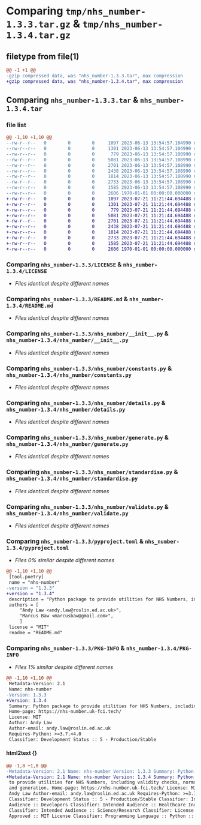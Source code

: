# Comparing `tmp/nhs_number-1.3.3.tar.gz` & `tmp/nhs_number-1.3.4.tar.gz`

## filetype from file(1)

```diff
@@ -1 +1 @@
-gzip compressed data, was "nhs_number-1.3.3.tar", max compression
+gzip compressed data, was "nhs_number-1.3.4.tar", max compression
```

## Comparing `nhs_number-1.3.3.tar` & `nhs_number-1.3.4.tar`

### file list

```diff
@@ -1,10 +1,10 @@
--rw-r--r--   0        0        0     1097 2023-06-13 13:54:57.104990 nhs_number-1.3.3/LICENSE
--rw-r--r--   0        0        0     1301 2023-06-13 13:54:57.104990 nhs_number-1.3.3/README.md
--rw-r--r--   0        0        0      779 2023-06-13 13:54:57.108990 nhs_number-1.3.3/nhs_number/__init__.py
--rw-r--r--   0        0        0     5081 2023-06-13 13:54:57.108990 nhs_number-1.3.3/nhs_number/constants.py
--rw-r--r--   0        0        0     2701 2023-06-13 13:54:57.108990 nhs_number-1.3.3/nhs_number/details.py
--rw-r--r--   0        0        0     2438 2023-06-13 13:54:57.108990 nhs_number-1.3.3/nhs_number/generate.py
--rw-r--r--   0        0        0     1814 2023-06-13 13:54:57.108990 nhs_number-1.3.3/nhs_number/standardise.py
--rw-r--r--   0        0        0     2733 2023-06-13 13:54:57.108990 nhs_number-1.3.3/nhs_number/validate.py
--rw-r--r--   0        0        0     1585 2023-06-13 13:54:57.108990 nhs_number-1.3.3/pyproject.toml
--rw-r--r--   0        0        0     2606 1970-01-01 00:00:00.000000 nhs_number-1.3.3/PKG-INFO
+-rw-r--r--   0        0        0     1097 2023-07-21 11:21:44.694488 nhs_number-1.3.4/LICENSE
+-rw-r--r--   0        0        0     1301 2023-07-21 11:21:44.694488 nhs_number-1.3.4/README.md
+-rw-r--r--   0        0        0      779 2023-07-21 11:21:44.694488 nhs_number-1.3.4/nhs_number/__init__.py
+-rw-r--r--   0        0        0     5081 2023-07-21 11:21:44.694488 nhs_number-1.3.4/nhs_number/constants.py
+-rw-r--r--   0        0        0     2701 2023-07-21 11:21:44.694488 nhs_number-1.3.4/nhs_number/details.py
+-rw-r--r--   0        0        0     2438 2023-07-21 11:21:44.694488 nhs_number-1.3.4/nhs_number/generate.py
+-rw-r--r--   0        0        0     1814 2023-07-21 11:21:44.694488 nhs_number-1.3.4/nhs_number/standardise.py
+-rw-r--r--   0        0        0     2733 2023-07-21 11:21:44.694488 nhs_number-1.3.4/nhs_number/validate.py
+-rw-r--r--   0        0        0     1585 2023-07-21 11:21:44.694488 nhs_number-1.3.4/pyproject.toml
+-rw-r--r--   0        0        0     2606 1970-01-01 00:00:00.000000 nhs_number-1.3.4/PKG-INFO
```

### Comparing `nhs_number-1.3.3/LICENSE` & `nhs_number-1.3.4/LICENSE`

 * *Files identical despite different names*

### Comparing `nhs_number-1.3.3/README.md` & `nhs_number-1.3.4/README.md`

 * *Files identical despite different names*

### Comparing `nhs_number-1.3.3/nhs_number/__init__.py` & `nhs_number-1.3.4/nhs_number/__init__.py`

 * *Files identical despite different names*

### Comparing `nhs_number-1.3.3/nhs_number/constants.py` & `nhs_number-1.3.4/nhs_number/constants.py`

 * *Files identical despite different names*

### Comparing `nhs_number-1.3.3/nhs_number/details.py` & `nhs_number-1.3.4/nhs_number/details.py`

 * *Files identical despite different names*

### Comparing `nhs_number-1.3.3/nhs_number/generate.py` & `nhs_number-1.3.4/nhs_number/generate.py`

 * *Files identical despite different names*

### Comparing `nhs_number-1.3.3/nhs_number/standardise.py` & `nhs_number-1.3.4/nhs_number/standardise.py`

 * *Files identical despite different names*

### Comparing `nhs_number-1.3.3/nhs_number/validate.py` & `nhs_number-1.3.4/nhs_number/validate.py`

 * *Files identical despite different names*

### Comparing `nhs_number-1.3.3/pyproject.toml` & `nhs_number-1.3.4/pyproject.toml`

 * *Files 0% similar despite different names*

```diff
@@ -1,10 +1,10 @@
 [tool.poetry]
 name = "nhs-number"
-version = "1.3.3"
+version = "1.3.4"
 description = "Python package to provide utilities for NHS Numbers, including validity checks, normalisation, and generation."
 authors = [
     "Andy Law <andy.law@roslin.ed.ac.uk>",
     "Marcus Baw <marcusbaw@gmail.com>",
     ]
 license = "MIT"
 readme = "README.md"
```

### Comparing `nhs_number-1.3.3/PKG-INFO` & `nhs_number-1.3.4/PKG-INFO`

 * *Files 1% similar despite different names*

```diff
@@ -1,10 +1,10 @@
 Metadata-Version: 2.1
 Name: nhs-number
-Version: 1.3.3
+Version: 1.3.4
 Summary: Python package to provide utilities for NHS Numbers, including validity checks, normalisation, and generation.
 Home-page: https://nhs-number.uk-fci.tech/
 License: MIT
 Author: Andy Law
 Author-email: andy.law@roslin.ed.ac.uk
 Requires-Python: >=3.7,<4.0
 Classifier: Development Status :: 5 - Production/Stable
```

#### html2text {}

```diff
@@ -1,8 +1,8 @@
-Metadata-Version: 2.1 Name: nhs-number Version: 1.3.3 Summary: Python package
+Metadata-Version: 2.1 Name: nhs-number Version: 1.3.4 Summary: Python package
 to provide utilities for NHS Numbers, including validity checks, normalisation,
 and generation. Home-page: https://nhs-number.uk-fci.tech/ License: MIT Author:
 Andy Law Author-email: andy.law@roslin.ed.ac.uk Requires-Python: >=3.7,<4.0
 Classifier: Development Status :: 5 - Production/Stable Classifier: Intended
 Audience :: Developers Classifier: Intended Audience :: Healthcare Industry
 Classifier: Intended Audience :: Science/Research Classifier: License :: OSI
 Approved :: MIT License Classifier: Programming Language :: Python :: 3
```

